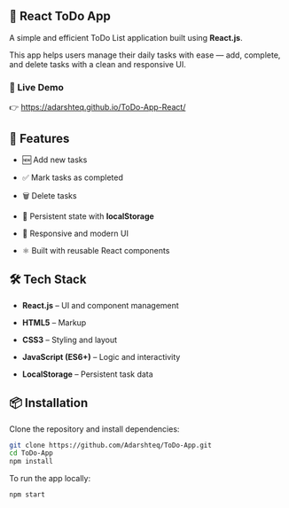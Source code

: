 ## 📝 React ToDo App

A simple and efficient ToDo List application built using **React.js**.

This app helps users manage their daily tasks with ease — add, complete, and delete tasks with a clean and responsive UI.

### 🔗 Live Demo

👉 https://adarshteq.github.io/ToDo-App-React/

## 🚀 Features

- 🆕 Add new tasks

- ✅ Mark tasks as completed

- 🗑️ Delete tasks

- 💾 Persistent state with **localStorage**

- 🎨 Responsive and modern UI

- ⚛️ Built with reusable React components

## 🛠️ Tech Stack

- **React.js** – UI and component management

- **HTML5** – Markup

- **CSS3** – Styling and layout

- **JavaScript (ES6+)** – Logic and interactivity

- **LocalStorage** – Persistent task data

## 📦 Installation

Clone the repository and install dependencies:

```bash
git clone https://github.com/Adarshteq/ToDo-App.git
cd ToDo-App
npm install
```

To run the app locally:
```bash
npm start
```
